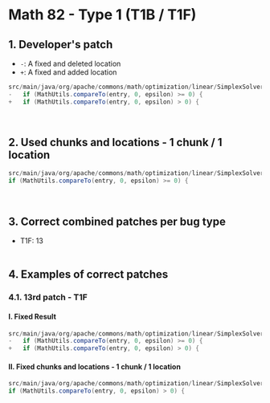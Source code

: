 # Math 82 - Type 1 (T1B / T1F)

## 1. Developer's patch
* `-`: A fixed and deleted location
* `+`: A fixed and added location
```java
src/main/java/org/apache/commons/math/optimization/linear/SimplexSolver.java: 82
-   if (MathUtils.compareTo(entry, 0, epsilon) >= 0) {
+   if (MathUtils.compareTo(entry, 0, epsilon) > 0) {
```
<br>

## 2. Used chunks and locations - 1 chunk / 1 location
```java
src/main/java/org/apache/commons/math/optimization/linear/SimplexSolver.java: 82
if (MathUtils.compareTo(entry, 0, epsilon) >= 0) {
```
<br>

## 3. Correct combined patches per bug type
* T1F: 13
<br><br>

## 4. Examples of correct patches
### 4.1. 13rd patch - T1F
#### I. Fixed Result
```java
src/main/java/org/apache/commons/math/optimization/linear/SimplexSolver.java: 82
-   if (MathUtils.compareTo(entry, 0, epsilon) >= 0) {
+   if (MathUtils.compareTo(entry, 0, epsilon) > 0) {
```

#### II. Fixed chunks and locations - 1 chunk / 1 location
```java
src/main/java/org/apache/commons/math/optimization/linear/SimplexSolver.java: 82
if (MathUtils.compareTo(entry, 0, epsilon) > 0) {
```  
<br><br>